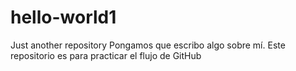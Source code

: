 # hello-world1
Just another repository
Pongamos que escribo algo sobre mí. 
Este repositorio es para practicar el flujo de GitHub

